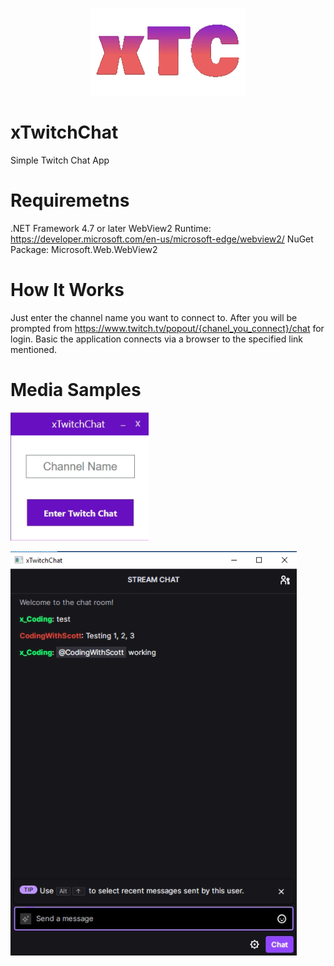 <p align="center">
  <img src="https://github.com/0x78654C/xTwitchChat/blob/main/Media/logo.bmp">
</p>


# xTwitchChat
Simple Twitch Chat App


# Requiremetns

.NET Framework 4.7 or later
WebView2 Runtime: https://developer.microsoft.com/en-us/microsoft-edge/webview2/
NuGet Package: Microsoft.Web.WebView2

# How It Works
Just enter the channel name you want to connect to. 
After you will be prompted from https://www.twitch.tv/popout/{chanel_you_connect}/chat for login.
Basic the application connects via a browser to the specified link mentioned.

# Media Samples

![alt text](https://github.com/0x78654C/xTwitchChat/blob/main/Media/1.bmp?raw=true)


![alt text](https://github.com/0x78654C/xTwitchChat/blob/main/Media/2.bmp?raw=true)